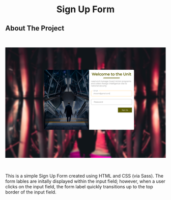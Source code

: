 <h1 align="center">Sign Up Form</h1>

## About The Project

<br/>

![Sign Up Form Screenshot](/img/project.png?raw=true)

<br/>

This is a simple Sign Up Form created using HTML and CSS (via Sass). The form lables are initally displayed within the input field; however, when a user clicks on the input field, the form label quickly transitions up to the top border of the input field.

